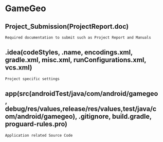 # GameGeo
## Project_Submission(ProjectReport.doc)
```
Required documentation to submit such as Project Report and Manuals 
```

## .idea(codeStyles, .name, encodings.xml, gradle.xml, misc.xml, runConfigurations.xml, vcs.xml)
```
Project specific settings
```

## app(src(androidTest/java/com/android/gamegeo, debug/res/values,release/res/values,test/java/com/android/gamegeo), .gitignore, build.gradle, proguard-rules.pro) 
```
Application related Source Code
```


 
